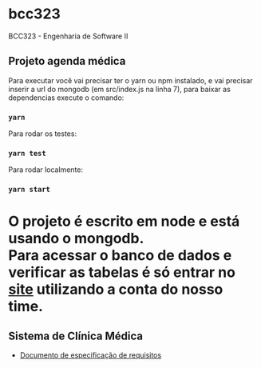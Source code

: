 # bcc323
BCC323 - Engenharia de Software II

## Projeto agenda médica
Para executar você vai precisar ter o yarn ou npm instalado, e vai precisar inserir a url do mongodb (em src/index.js na linha 7),
para baixar as dependencias execute o comando:
### `yarn`
Para rodar os testes:
### `yarn test`
Para rodar localmente:
### `yarn start`
O projeto é escrito em node e está usando o mongodb. <br />
Para acessar o banco de dados e verificar as tabelas é só entrar no [site](https://account.mongodb.com/account/login?signedOut=true) 
utilizando a conta do nosso time.
=======

## Sistema de Clínica Médica
- [ Documento de especificação de requisitos ](https://pt.overleaf.com/read/qqftwpjbqbxw)

